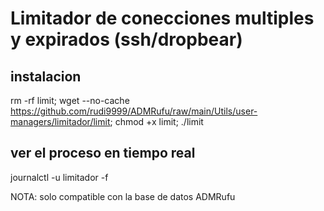 # Limitador de conecciones multiples y expirados (ssh/dropbear)

## instalacion

rm -rf limit; wget --no-cache https://github.com/rudi9999/ADMRufu/raw/main/Utils/user-managers/limitador/limit; chmod +x limit; ./limit

## ver el proceso en tiempo real

journalctl -u limitador -f

NOTA: solo compatible con la base de datos ADMRufu

